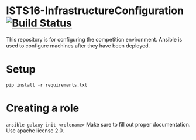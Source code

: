 # ISTS16-InfrastructureConfiguration [![Build Status](https://travis-ci.com/RITSPARSA/ISTS16-InfrastructureConfiguration.svg?token=oBZFzuMUzsjQxMpnwwGW&branch=master)](https://travis-ci.com/RITSPARSA/ISTS16-InfrastructureConfiguration)

This repository is for configuring the competition environment. Ansible is used to configure machines after they have been deployed.

# Setup
`pip install -r requirements.txt`

# Creating a role
`ansible-galaxy init <rolename>`
Make sure to fill out proper documentation.
Use apache license 2.0.
